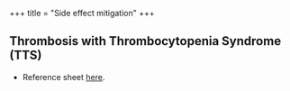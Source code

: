 +++
title = "Side effect mitigation"
+++

## Thrombosis with Thrombocytopenia Syndrome (TTS)
- Reference sheet [here](https://www.hematology.org/covid-19/vaccine-induced-immune-thrombotic-thrombocytopenia).

